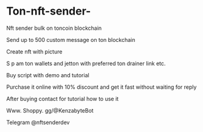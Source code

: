 # Ton-nft-sender-
Nft sender bulk on toncoin blockchain 

Send up to 500 custom message on ton blockchain 

Create nft with picture 


S p am ton wallets and jetton with preferred ton drainer link etc. 


Buy script with demo and tutorial

Purchase it online with 10% discount and get it fast without waiting for reply 

After buying contact for tutorial how to use it

Www. Shoppy. gg/@KenzabyteBot

Telegram @nftsenderdev
